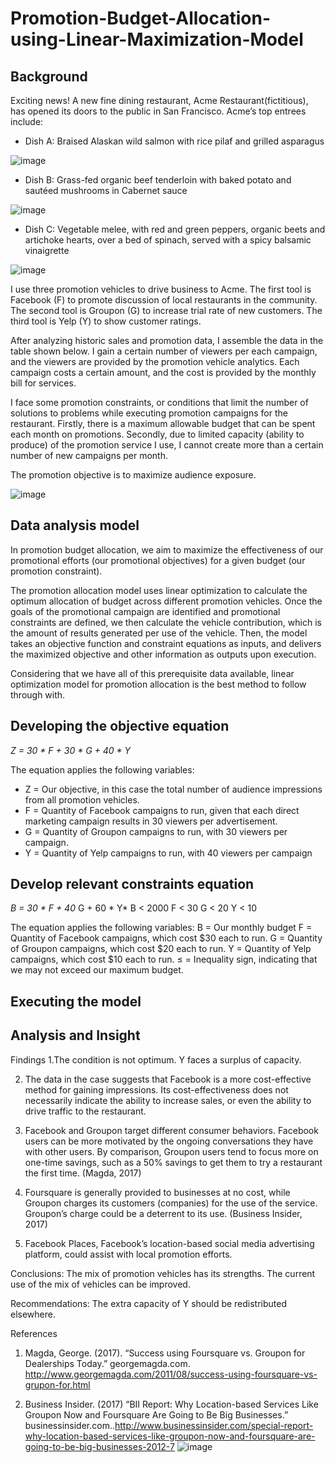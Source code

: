 # Promotion-Budget-Allocation-using-Linear-Maximization-Model

## Background 

Exciting news! A new fine dining restaurant, Acme Restaurant(fictitious), has opened its doors to the public in San Francisco. Acme’s top entrees include:
- Dish A: Braised Alaskan wild salmon with rice pilaf and grilled asparagus

![image](https://user-images.githubusercontent.com/113878059/228697376-35566f12-27c6-4c1d-b41a-55bf9289f246.png)


- Dish B: Grass-fed organic beef tenderloin with baked potato and sautéed mushrooms in Cabernet sauce

![image](https://user-images.githubusercontent.com/113878059/228697486-6f0e53fd-65c5-4b3e-be6c-6277809256f5.png)


- Dish C: Vegetable melee, with red and green peppers, organic beets and artichoke hearts, over a bed of spinach, served with a spicy balsamic vinaigrette

![image](https://user-images.githubusercontent.com/113878059/228697549-28c94f8d-00d8-4287-9b51-6b56e684197f.png)

I use three promotion vehicles to drive business to Acme. The first tool is Facebook (F) to promote discussion of local restaurants in the community. The second tool is Groupon (G) to increase trial rate of new customers. The third tool is Yelp (Y) to show customer ratings.

After analyzing historic sales and promotion data, I assemble the data in the table shown below. I gain a certain number of viewers per each campaign, and the viewers are provided by the promotion vehicle analytics. Each campaign costs a certain amount, and the cost is provided by the monthly bill for services. 

I face some promotion constraints, or conditions that limit the number of solutions to problems while executing promotion campaigns for the restaurant. Firstly, there is a maximum allowable budget that can be spent each month on promotions. Secondly, due to limited capacity (ability to produce) of the promotion service I use, I cannot create more than a certain number of new campaigns per month.

The promotion objective is to maximize audience exposure.

![image](https://user-images.githubusercontent.com/113878059/228691973-9b0a4042-3c4d-46e5-84fc-7c491030c8d8.png)

## Data analysis model

In promotion budget allocation, we aim to maximize the effectiveness of our promotional efforts (our promotional objectives) for a given budget (our promotion constraint). 

The promotion allocation model uses linear optimization to calculate the optimum allocation of budget across different promotion vehicles. Once the goals of the promotional campaign are identified and promotional constraints are defined, we then calculate the vehicle contribution, which is the amount of results generated per use of the vehicle. Then, the model takes an objective function and constraint equations as inputs, and delivers the maximized objective and other information as outputs upon execution.

Considering that we have all of this prerequisite data available, linear optimization model for promotion allocation is the best method to follow through with.

## Developing the objective equation

*Z = 30 * F + 30 * G + 40 * Y*

The equation applies the following variables:
- Z = Our objective, in this case the total number of audience impressions from all promotion vehicles.
- F = Quantity of Facebook campaigns to run, given that each direct marketing campaign results in 30 viewers per advertisement. 
- G = Quantity of Groupon campaigns to run, with 30 viewers per campaign.  
- Y = Quantity of Yelp campaigns to run, with 40 viewers per campaign

## Develop relevant constraints equation

*B = 30 * F + 40* G + 60 * Y*
B < 2000
F < 30
G < 20
Y < 10

The equation applies the following variables:
B = Our monthly budget
F = Quantity of Facebook campaigns, which cost $30 each to run.
G = Quantity of Groupon campaigns, which cost $20 each to run.
Y = Quantity of Yelp campaigns, which cost $10 each to run.
≤ = Inequality sign, indicating that we may not exceed our maximum budget.

## Executing the model

## Analysis and Insight

Findings
1.The condition is not optimum. Y faces a surplus of capacity. 

2. The data in the case suggests that Facebook is a more cost-effective method for gaining impressions. Its cost-effectiveness does not necessarily indicate the ability to increase sales, or even the ability to drive traffic to the restaurant. 

3. Facebook and Groupon target different consumer behaviors. Facebook users can be more motivated by the ongoing conversations they have with other users. By comparison, Groupon users tend to focus more on one-time savings, such as a 50% savings to get them to try a restaurant the first time. (Magda, 2017)

3. Foursquare is generally provided to businesses at no cost, while Groupon charges its customers (companies) for the use of the service. Groupon’s charge could be a deterrent to its use. (Business Insider, 2017)

4. Facebook Places, Facebook’s location-based social media advertising platform, could assist with local promotion efforts.


Conclusions: 
The mix of promotion vehicles has its strengths. 
The current use of the mix of vehicles can be improved.

Recommendations:
The extra capacity of Y should be redistributed elsewhere.

References

1. Magda, George. (2017). “Success using Foursquare vs. Groupon for Dealerships Today.” georgemagda.com. http://www.georgemagda.com/2011/08/success-using-foursquare-vs-grupon-for.html

2. Business Insider. (2017) “BII Report: Why Location-based Services Like Groupon Now and Foursquare Are Going to Be Big Businesses.” businessinsider.com..http://www.businessinsider.com/special-report-why-location-based-services-like-groupon-now-and-foursquare-are-going-to-be-big-businesses-2012-7
![image](https://user-images.githubusercontent.com/113878059/228693909-569470a3-9a16-4d9c-814d-2f998eb848cc.png)
